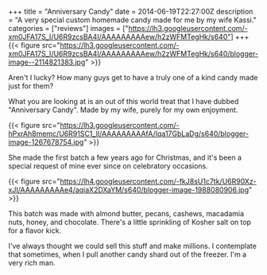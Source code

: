 +++
title = "Anniversary Candy"
date = 2014-06-19T22:27:00Z
description = "A very special custom homemade candy made for me by my wife Kassi."
categories = ["reviews"]
images = ["https://lh3.googleusercontent.com/-xm0JFA17S_I/U6R9zcsBA4I/AAAAAAAAAew/h2zWFMTegHk/s640"]
+++
{{< figure src="https://lh3.googleusercontent.com/-xm0JFA17S_I/U6R9zcsBA4I/AAAAAAAAAew/h2zWFMTegHk/s640/blogger-image--2114821383.jpg" >}}

Aren't I lucky? How many guys get to have a truly one of a kind candy made just for them?

<!--more-->

What you are looking at is an out of this world treat that I have dubbed "Anniversary Candy". Made by my wife, purely for my own enjoyment.

{{< figure src="https://lh3.googleusercontent.com/-hPxrAh8memc/U6R91SC1_lI/AAAAAAAAAfA/Iqa17GbLaDg/s640/blogger-image-1267678754.jpg" >}}

She made the first batch a few years ago for Christmas, and it's been a special request of mine ever since on celebratory occasions.

{{< figure src="https://lh4.googleusercontent.com/-fkJ8sU1c7tk/U6R90Xz-xJI/AAAAAAAAAe4/aqiaX2DXaYM/s640/blogger-image-1988080906.jpg" >}}

This batch was made with almond butter, pecans, cashews, macadamia nuts, honey, and chocolate. There's a little sprinkling of Kosher salt on top for a flavor kick.

I've always thought we could sell this stuff and make millions. I contemplate that sometimes, when I pull another candy shard out of the freezer. I'm a very rich man.

